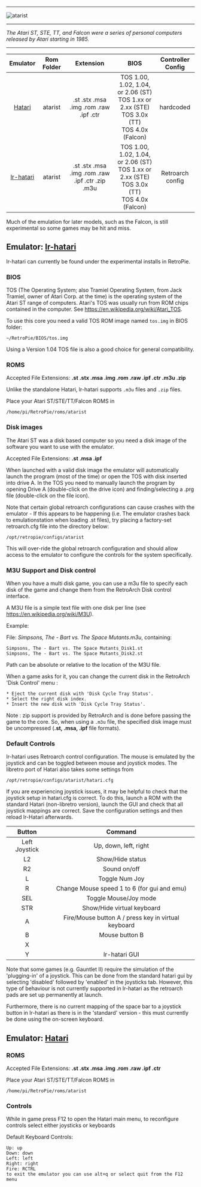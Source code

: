 ***
![atarist](https://cloud.githubusercontent.com/assets/10035308/12189255/60af20aa-b579-11e5-88bc-8b57576dbfad.png)
***
_The Atari ST, STE, TT, and Falcon were a series of personal computers released by Atari starting in 1985._
***

| Emulator | Rom Folder | Extension | BIOS |  Controller Config |
| :---: | :---: | :---: | :---: | :---: |
| [Hatari](http://hatari.tuxfamily.org/) | atarist  | .st .stx .msa .img .rom .raw .ipf .ctr | TOS 1.00, 1.02, 1.04, or 2.06 (ST) <br> TOS 1.xx or 2.xx (STE) <br> TOS 3.0x (TT) <br> TOS 4.0x (Falcon) | hardcoded |
| [lr-hatari](https://github.com/libretro/hatari) | atarist  | .st .stx .msa .img .rom .raw .ipf .ctr .zip .m3u | TOS 1.00, 1.02, 1.04, or 2.06 (ST) <br> TOS 1.xx or 2.xx (STE) <br> TOS 3.0x (TT) <br> TOS 4.0x (Falcon) | Retroarch config|

Much of the emulation for later models, such as the Falcon, is still experimental so some games may be hit and miss.

## Emulator: [lr-hatari](https://github.com/libretro/hatari)

lr-hatari can currently be found under the experimental installs in RetroPie.

### BIOS

TOS (The Operating System; also Tramiel Operating System, from Jack Tramiel, owner of Atari Corp. at the time) is the operating system of the Atari ST range of computers. Atari's TOS was usually run from ROM chips contained in the computer. See <https://en.wikipedia.org/wiki/Atari_TOS>.

To use this core you need a valid TOS ROM image named `tos.img` in BIOS folder:
```
~/RetroPie/BIOS/tos.img
```

Using a Version 1.04 TOS file is also a good choice for general compatibility.

### ROMS

Accepted File Extensions: **.st .stx .msa .img .rom .raw .ipf .ctr .m3u .zip**

Unlike the standalone Hatari, lr-hatari supports `.m3u` files and `.zip` files.

Place your Atari ST/STE/TT/Falcon ROMS in
```
/home/pi/RetroPie/roms/atarist
```

### Disk images

The Atari ST was a disk based computer so you need a disk image of the software you want to use with the emulator.

Accepted File Extensions: **.st .msa .ipf**

When launched with a valid disk image the emulator will automatically launch the program (most of the time) or open the TOS with disk inserted into drive A. In the TOS you need to manually launch the program by opening Drive A (double-click on the drive icon) and finding/selecting a .prg file (double-click on the file icon).

Note that certain global retroarch configurations can cause crashes with the emulator - If this appears to be happening (i.e. The emulator crashes back to emulationstation when loading .st files), try placing a factory-set retroarch.cfg file into the directory below:

```
/opt/retropie/configs/atarist
```

This will over-ride the global retroarch configuration and should allow access to the emulator to configure the controls for the system specifically.

### M3U Support and Disk control

When you have a multi disk game, you can use a m3u file to specify each disk of the game and change them from the RetroArch Disk control interface.

A M3U file is a simple text file with one disk per line (see <https://en.wikipedia.org/wiki/M3U>).

Example:

File: _Simpsons, The - Bart vs. The Space Mutants.m3u_, containing:

```
Simpsons, The - Bart vs. The Space Mutants_Disk1.st
Simpsons, The - Bart vs. The Space Mutants_Disk2.st
```

Path can be absolute or relative to the location of the M3U file.

When a game asks for it, you can change the current disk in the RetroArch 'Disk Control' menu :

    * Eject the current disk with 'Disk Cycle Tray Status'.
    * Select the right disk index.
    * Insert the new disk with 'Disk Cycle Tray Status'.

Note : zip support is provided by RetroArch and is done before passing the game to the core. So, when using a `.m3u` file, the specified disk image must be uncompressed (**.st, .msa, .ipf** file formats).

### Default Controls

lr-hatari uses Retroarch control configuration. The mouse is emulated by the joystick and can be toggled between mouse and joystick modes. The libretro port of Hatari also takes some settings from 

```
/opt/retropie/configs/atarist/hatari.cfg
```

If you are experiencing joystick issues, it may be helpful to check that the joystick setup in hatari.cfg is correct. To do this, launch a ROM with the standard Hatari (non-libretro version), launch the GUI and check that all joystick mappings are correct. Save the configuration settings and then reload lr-Hatari afterwards.

| Button | Command |
| :---: | :---: | 
| Left Joystick | Up, down, left, right |
| L2  | Show/Hide status | 
| R2  | Sound on/off |
| L   | Toggle Num Joy  |
| R  |  Change Mouse speed 1 to 6 (for gui and emu) |
| SEL | Toggle Mouse/Joy mode |
| STR | Show/Hide virtual keyboard |
| A   | Fire/Mouse button A / press key in virtual keyboard |
| B   | Mouse button B |
| X   |   |
| Y   | lr-hatari GUI |

Note that some games (e.g. Gauntlet II) require the simulation of the 'plugging-in' of a joystick. This can be done from the standard hatari gui by selecting 'disabled' followed by 'enabled' in the joysticks tab. However, this type of behaviour is not currently supported in lr-hatari as the retroarch pads are set up permanently at launch.

Furthermore, there is no current mapping of the space bar to a joystick button in lr-hatari as there is in the 'standard' version - this must currently be done using the on-screen keyboard. 

## Emulator: [Hatari](http://hatari.tuxfamily.org/)

### ROMS

Accepted File Extensions: **.st .stx .msa .img .rom .raw .ipf .ctr**

Place your Atari ST/STE/TT/Falcon ROMS in
```
/home/pi/RetroPie/roms/atarist
```
### Controls

While in game press F12 to open the Hatari main menu, to reconfigure controls select either joysticks or keyboards

Default Keyboard Controls:
```
Up: up
Down: down
Left: left
Right: right
Fire: RCTRL
to exit the emulator you can use alt+q or select quit from the F12 menu
```
